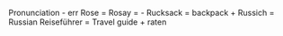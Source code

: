 Pronunciation - err
Rose  = Rosay = -
Rucksack = backpack +
Russich = Russian
Reiseführer = Travel guide +
raten
